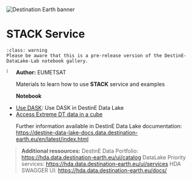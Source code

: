 <img src="../img/DestinE-banner.jpg"
     alt="Destination Earth banner"
/>

# STACK Service

`````{admonition} Beta Version
:class: warning
Please be aware that this is a pre-release version of the DestinE-DataLake-Lab notebook gallery.
`````

<img style="float:left; width:5%" src="../img/EUMETSAT-icon.png"/> **Author:** EUMETSAT 
<br>

Materials to learn how to use **STACK** service and examples 

**Notebook**
- [Use DASK](https://github.com/destination-earth/DestinE-DataLake-Lab/blob/main/STACK/DEDL_StackService_Dask.ipynb): Use DASK in DestinE Data Lake
- [Access Extreme DT data in a cube](https://github.com/destination-earth/DestinE-DataLake-Lab/blob/main/STACK/DEDL_StackService_Dask.ipynb)

Further information available in DestinE Data Lake documentation: https://destine-data-lake-docs.data.destination-earth.eu/en/latest/index.html


>**Additional ressources:**
>DestinE Data Portfolio: https://hda.data.destination-earth.eu/ui/catalog
>DataLake Priority services: https://hda.data.destination-earth.eu/ui/services 
>HDA SWAGGER UI: https://hda.data.destination-earth.eu/docs/
